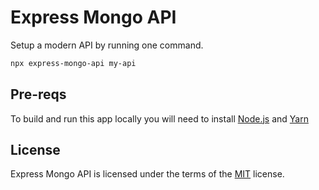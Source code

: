 # Express Mongo API

Setup a modern API by running one command.

```sh
npx express-mongo-api my-api
```

## Pre-reqs

To build and run this app locally you will need to install [Node.js](https://nodejs.org/) and [Yarn](https://yarnpkg.com/)

## License

Express Mongo API is licensed under the terms of the [MIT](https://choosealicense.com/licenses/mit/) license.
